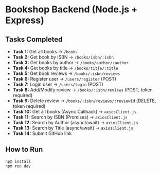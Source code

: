 # Bookshop Backend (Node.js + Express)

## Tasks Completed
- **Task 1:** Get all books → `/books`
- **Task 2:** Get book by ISBN → `/books/isbn/:isbn`
- **Task 3:** Get books by author → `/books/author/:author`
- **Task 4:** Get books by title → `/books/title/:title`
- **Task 5:** Get book reviews → `/books/:isbn/reviews`
- **Task 6:** Register user → `/users/register` (POST)
- **Task 7:** Login user → `/users/login` (POST)
- **Task 8:** Add/Modify review → `/books/:isbn/reviews` (POST, token required)
- **Task 9:** Delete review → `/books/:isbn/reviews/:reviewId` (DELETE, token required)
- **Task 10:** Get all books (Async Callback) → `axiosClient.js`
- **Task 11:** Search by ISBN (Promises) → `axiosClient.js`
- **Task 12:** Search by Author (async/await) → `axiosClient.js`
- **Task 13:** Search by Title (async/await) → `axiosClient.js`
- **Task 14:** Submit GitHub link

## How to Run
```bash
npm install
npm run dev

